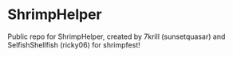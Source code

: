 # ShrimpHelper
Public repo for ShrimpHelper, created by 7krill \(sunsetquasar) and SelfishShellfish \(ricky06) for shrimpfest!
